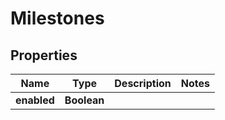 

# Milestones


## Properties

| Name | Type | Description | Notes |
|------------ | ------------- | ------------- | -------------|
|**enabled** | **Boolean** |  |  |



